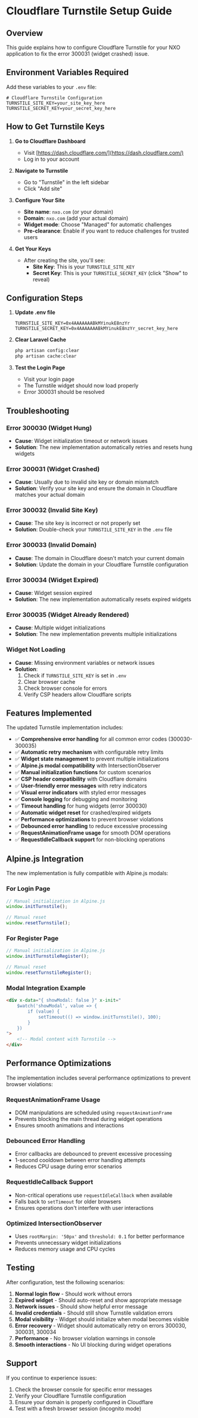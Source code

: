 # Cloudflare Turnstile Setup Guide

## Overview
This guide explains how to configure Cloudflare Turnstile for your NXO application to fix the error 300031 (widget crashed) issue.

## Environment Variables Required

Add these variables to your `.env` file:

```env
# Cloudflare Turnstile Configuration
TURNSTILE_SITE_KEY=your_site_key_here
TURNSTILE_SECRET_KEY=your_secret_key_here
```

## How to Get Turnstile Keys

1. **Go to Cloudflare Dashboard**
   - Visit [https://dash.cloudflare.com/](https://dash.cloudflare.com/)
   - Log in to your account

2. **Navigate to Turnstile**
   - Go to "Turnstile" in the left sidebar
   - Click "Add site"

3. **Configure Your Site**
   - **Site name**: `nxo.com` (or your domain)
   - **Domain**: `nxo.com` (add your actual domain)
   - **Widget mode**: Choose "Managed" for automatic challenges
   - **Pre-clearance**: Enable if you want to reduce challenges for trusted users

4. **Get Your Keys**
   - After creating the site, you'll see:
     - **Site Key**: This is your `TURNSTILE_SITE_KEY`
     - **Secret Key**: This is your `TURNSTILE_SECRET_KEY` (click "Show" to reveal)

## Configuration Steps

1. **Update .env file**
   ```env
   TURNSTILE_SITE_KEY=0x4AAAAAAABkMYinukE8nzYr
   TURNSTILE_SECRET_KEY=0x4AAAAAAABkMYinukE8nzYr_secret_key_here
   ```

2. **Clear Laravel Cache**
   ```bash
   php artisan config:clear
   php artisan cache:clear
   ```

3. **Test the Login Page**
   - Visit your login page
   - The Turnstile widget should now load properly
   - Error 300031 should be resolved

## Troubleshooting

### Error 300030 (Widget Hung)
- **Cause**: Widget initialization timeout or network issues
- **Solution**: The new implementation automatically retries and resets hung widgets

### Error 300031 (Widget Crashed)
- **Cause**: Usually due to invalid site key or domain mismatch
- **Solution**: Verify your site key and ensure the domain in Cloudflare matches your actual domain

### Error 300032 (Invalid Site Key)
- **Cause**: The site key is incorrect or not properly set
- **Solution**: Double-check your `TURNSTILE_SITE_KEY` in the `.env` file

### Error 300033 (Invalid Domain)
- **Cause**: The domain in Cloudflare doesn't match your current domain
- **Solution**: Update the domain in your Cloudflare Turnstile configuration

### Error 300034 (Widget Expired)
- **Cause**: Widget session expired
- **Solution**: The new implementation automatically resets expired widgets

### Error 300035 (Widget Already Rendered)
- **Cause**: Multiple widget initializations
- **Solution**: The new implementation prevents multiple initializations

### Widget Not Loading
- **Cause**: Missing environment variables or network issues
- **Solution**: 
  1. Check if `TURNSTILE_SITE_KEY` is set in `.env`
  2. Clear browser cache
  3. Check browser console for errors
  4. Verify CSP headers allow Cloudflare scripts

## Features Implemented

The updated Turnstile implementation includes:

- ✅ **Comprehensive error handling** for all common error codes (300030-300035)
- ✅ **Automatic retry mechanism** with configurable retry limits
- ✅ **Widget state management** to prevent multiple initializations
- ✅ **Alpine.js modal compatibility** with IntersectionObserver
- ✅ **Manual initialization functions** for custom scenarios
- ✅ **CSP header compatibility** with Cloudflare domains
- ✅ **User-friendly error messages** with retry indicators
- ✅ **Visual error indicators** with styled error messages
- ✅ **Console logging** for debugging and monitoring
- ✅ **Timeout handling** for hung widgets (error 300030)
- ✅ **Automatic widget reset** for crashed/expired widgets
- ✅ **Performance optimizations** to prevent browser violations
- ✅ **Debounced error handling** to reduce excessive processing
- ✅ **RequestAnimationFrame usage** for smooth DOM operations
- ✅ **RequestIdleCallback support** for non-blocking operations

## Alpine.js Integration

The new implementation is fully compatible with Alpine.js modals:

### For Login Page
```javascript
// Manual initialization in Alpine.js
window.initTurnstile();

// Manual reset
window.resetTurnstile();
```

### For Register Page
```javascript
// Manual initialization in Alpine.js
window.initTurnstileRegister();

// Manual reset
window.resetTurnstileRegister();
```

### Modal Integration Example
```html
<div x-data="{ showModal: false }" x-init="
    $watch('showModal', value => {
        if (value) {
            setTimeout(() => window.initTurnstile(), 100);
        }
    })
">
    <!-- Modal content with Turnstile -->
</div>
```

## Performance Optimizations

The implementation includes several performance optimizations to prevent browser violations:

### **RequestAnimationFrame Usage**
- DOM manipulations are scheduled using `requestAnimationFrame`
- Prevents blocking the main thread during widget operations
- Ensures smooth animations and interactions

### **Debounced Error Handling**
- Error callbacks are debounced to prevent excessive processing
- 1-second cooldown between error handling attempts
- Reduces CPU usage during error scenarios

### **RequestIdleCallback Support**
- Non-critical operations use `requestIdleCallback` when available
- Falls back to `setTimeout` for older browsers
- Ensures operations don't interfere with user interactions

### **Optimized IntersectionObserver**
- Uses `rootMargin: '50px'` and `threshold: 0.1` for better performance
- Prevents unnecessary widget initializations
- Reduces memory usage and CPU cycles

## Testing

After configuration, test the following scenarios:

1. **Normal login flow** - Should work without errors
2. **Expired widget** - Should auto-reset and show appropriate message
3. **Network issues** - Should show helpful error message
4. **Invalid credentials** - Should still show Turnstile validation errors
5. **Modal visibility** - Widget should initialize when modal becomes visible
6. **Error recovery** - Widget should automatically retry on errors 300030, 300031, 300034
7. **Performance** - No browser violation warnings in console
8. **Smooth interactions** - No UI blocking during widget operations

## Support

If you continue to experience issues:

1. Check the browser console for specific error messages
2. Verify your Cloudflare Turnstile configuration
3. Ensure your domain is properly configured in Cloudflare
4. Test with a fresh browser session (incognito mode)
